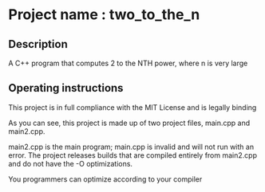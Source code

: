 # Project name : two_to_the_n

## Description

A C++ program that computes 2 to the NTH power, where n is very large

## Operating instructions

This project is in full compliance with the MIT License and is legally binding

As you can see, this project is made up of two project files, main.cpp and main2.cpp.

main2.cpp is the main program; main.cpp is invalid and will not run with an error.
The project releases builds that are compiled entirely from main2.cpp and do not have the -O optimizations.

You programmers can optimize according to your compiler
